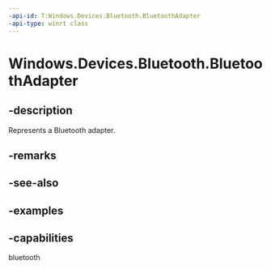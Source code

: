 ```yaml
---
-api-id: T:Windows.Devices.Bluetooth.BluetoothAdapter
-api-type: winrt class
---
```


<!-- Class syntax.
public class BluetoothAdapter 
-->

# Windows.Devices.Bluetooth.BluetoothAdapter

## -description
Represents a Bluetooth adapter.

## -remarks

## -see-also

## -examples

## -capabilities
bluetooth
